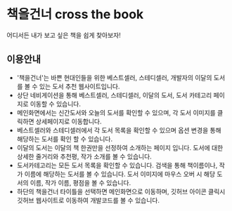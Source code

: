 # 책을건너 cross the book
어디서든 내가 보고 싶은 책을 쉽게 찾아보자!    
    
## 이용안내
* '책을건너'는 바쁜 현대인들을 위한 베스트셀러, 스테디셀러, 개발자의 이달의 도서를 볼 수 있는 도서 추천 웹사이트입니다.
* 상단 네비게이션을 통해 베스트셀러, 스테디셀러, 이달의 도서, 도서 카테고리 페이지로 이동할 수 있습니다.
* 메인화면에서는 신간도서와 오늘의 도서를 확인할 수 있으며, 각 도서 이미지를 클릭하면 상세페이지로 이동합니다.
* 베스트셀러와 스테디셀러에서 각 도서 목록을 확인할 수 있으며 옵션 변경을 통해 해당하는 도서를 확인 할 수 있습니다.
* 이달의 도서는 이달의 책 한권만을 선정하여 소개하는 페이지 입니다. 도서에 대한 상세한 줄거리와 추천평, 작가 소개를 볼 수 있습니다.
* 도서카테고리는 모든 도서 목록을 확인할 수 있습니다. 검색을 통해 책이름이나, 작가 이름에 해당하는 도서를 볼 수 있습니다. 도서 이미지에 마우스 오버 시 해당 도서의 이름, 작가 이름, 평점을 볼 수 있습니다.
* 하단의 책을건너 타이틀을 선택하면 메인화면으로 이동하며, 깃허브 아이콘 클릭시 깃허브 웹사이트로 이동하여 개발코드를 볼 수 있습니다.
